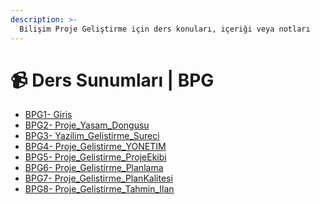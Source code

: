 ```yaml
---
description: >-
  Bilişim Proje Geliştirme için ders konuları, içeriği veya notları
---
```


# 📹 Ders Sunumları \| BPG

<!--YPackage.YGitbookIntegration-tarafından-otomatik-oluşturulmuştur-->

- [BPG1- Giris](BPG1-%20Giris.pdf)
- [BPG2- Proje_Yasam_Dongusu](BPG2-%20Proje_Yasam_Dongusu.pdf)
- [BPG3- Yazilim_Gelistirme_Sureci](BPG3-%20Yazilim_Gelistirme_Sureci.pdf)
- [BPG4- Proje_Gelistirme_YONETIM](BPG4-%20Proje_Gelistirme_YONETIM.pdf)
- [BPG5- Proje_Gelistirme_ProjeEkibi](BPG5-%20Proje_Gelistirme_ProjeEkibi.pdf)
- [BPG6- Proje_Gelistirme_Planlama ](BPG6-%20Proje_Gelistirme_Planlama%20.pdf)
- [BPG7- Proje_Gelistirme_PlanKalitesi](BPG7-%20Proje_Gelistirme_PlanKalitesi.pdf)
- [BPG8- Proje_Gelistirme_Tahmin_Ilan](BPG8-%20Proje_Gelistirme_Tahmin_Ilan.pdf)

<!--YPackage.YGitbookIntegration-tarafından-otomatik-oluşturulmuştur-->
